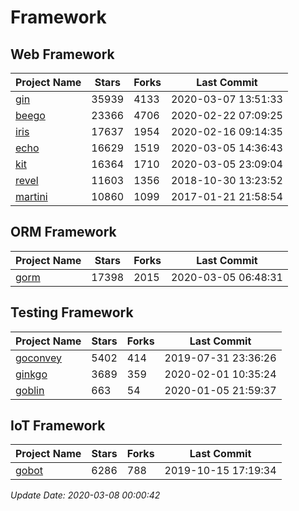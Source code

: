 # Framework

## Web Framework

| Project Name | Stars | Forks | Last Commit |
| ------------ | ----- | ----- | ----------- |
| [gin](https://github.com/gin-gonic/gin) | 35939 | 4133 | 2020-03-07 13:51:33 |
| [beego](https://github.com/astaxie/beego) | 23366 | 4706 | 2020-02-22 07:09:25 |
| [iris](https://github.com/kataras/iris) | 17637 | 1954 | 2020-02-16 09:14:35 |
| [echo](https://github.com/labstack/echo) | 16629 | 1519 | 2020-03-05 14:36:43 |
| [kit](https://github.com/go-kit/kit) | 16364 | 1710 | 2020-03-05 23:09:04 |
| [revel](https://github.com/revel/revel) | 11603 | 1356 | 2018-10-30 13:23:52 |
| [martini](https://github.com/go-martini/martini) | 10860 | 1099 | 2017-01-21 21:58:54 |

## ORM Framework

| Project Name | Stars | Forks | Last Commit |
| ------------ | ----- | ----- | ----------- |
| [gorm](https://github.com/jinzhu/gorm) | 17398 | 2015 | 2020-03-05 06:48:31 |

## Testing Framework

| Project Name | Stars | Forks | Last Commit |
| ------------ | ----- | ----- | ----------- |
| [goconvey](https://github.com/smartystreets/goconvey) | 5402 | 414 | 2019-07-31 23:36:26 |
| [ginkgo](https://github.com/onsi/ginkgo) | 3689 | 359 | 2020-02-01 10:35:24 |
| [goblin](https://github.com/franela/goblin) | 663 | 54 | 2020-01-05 21:59:37 |

## IoT Framework

| Project Name | Stars | Forks | Last Commit |
| ------------ | ----- | ----- | ----------- |
| [gobot](https://github.com/hybridgroup/gobot) | 6286 | 788 | 2019-10-15 17:19:34 |

*Update Date: 2020-03-08 00:00:42*